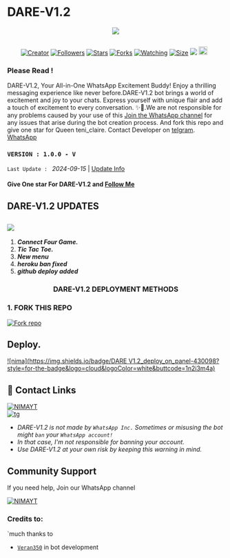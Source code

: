 # DARE-V1.2 
<p align="centre">
  <a href="DARE-V1.2 MD
    <img alt="DARE-V1.2" height="300" src="./lib/assets/pk.jpg" old_src=https://ibb.co/n038vmL
    </a>
</p>

  <p align="center">

  <a aria-label="Join our chats" href="https://whatsapp.com/channel/0029VajhqUnD38COHw1aSy0M" target="_blank">
<img src="https://files.catbox.moe/yy939p.jpg">
</a>

  <a href="#"><img src="http://readme-typing-svg.herokuapp.com?color=ff00ab&center=true&vCenter=true&multiline=false&lines=DARE-V1.2+WHATSAPP+BOT" alt="">
</p>
    <p align="center">
<a href="#"><img title="Creator" src="https://img.shields.io/badge/Creator-BMB-red.svg?style=for-the-badge&logo=github"></a>
<a href="https://github.com/Dare-1-0?tab=followers"><img title="Followers" src="https://img.shields.io/github/followers/Dare-1-0?color=red&style=flat-square"></a>   
<a href="https://github.com/Dare-1-0/DARE-V1.2/stargazers/"><img title="Stars" src="https://img.shields.io/github/stars/Dare-1-0/DARE-V1.2?color=white&style=flat-square"></a>
<a href="https://github.com/Dare-1-0/DARE-V1.2/network/members"><img title="Forks" src="https://img.shields.io/github/forks/Dare-1-0/DARE-V1.2?color=yellow&style=flat-square"></a>
<a href="https://github.com/Dare-1-0/DARE-V1.2/watchers"><img title="Watching" src="https://img.shields.io/github/watchers/Dare-1-0/DARE-V1.2?label=Watchers&color=blue&style=flat-square"></a>
<a href="https://github.com/Dare-1-0/DARE-V1.2"><img title="Size" src="https://img.shields.io/github/repo-size/DARE-V1.2?style=flat-square&color=darkred"></a>
<a href="https://hits.seeyoufarm.com"><img src="https://hits.seeyoufarm.com/api/count/incr/badge.svg?url=https://github.com/Dare-1-0/DARE-V1.2/hit-counter&count_bg=%2379C83D&title_bg=%23555555&icon=probot.svg&icon_color=%2304FF00&title=hits&edge_flat=false"/></a>
<a href="https://github.com/Dare-1-0/DARE-V1.2/graphs/commit-activity"><img height="20" src="https://img.shields.io/badge/Maintained-Yes-green.svg"></a>&nbsp;&nbsp;
</p>
</a>
</div>

### Please Read !
DARE-V1.2, Your All-in-One WhatsApp Excitement Buddy! Enjoy a thrilling messaging experience like never before.DARE-V1.2 bot brings a world of excitement and joy to your chats. Express yourself with unique flair and add a touch of excitement to every conversation. ✨🤖.We are not responsible for any problems caused by your use of this
[Join the WhatsApp channel](https://whatsapp.com/channel/0029VajhqUnD38COHw1aSy0M) for any issues that arise during the bot creation process.
And fork this repo and give one star for Queen teni_claire. 
Contact Developer on [telgram](https://t.me/Tickic).
[WhatsApp](https://wa.link/5ba28f)

### `VERSION : 1.0.0 - V`
 `Last Update : ` _2024-09-15_ | [Update Info](/new-update.md)

#### Give One star For DARE-V1.2 and [Follow Me](https://whatsapp.com/channel/0029VajhqUnD38COHw1aSy0M) 


## DARE-V1.2 UPDATES
<a><img src='https://i.imgur.com/LyHic3i.gif'/></a>
---
1. ***Connect Four Game.***
2. ***Tic Tac Toe.***
3. ***New menu***
4. ***heroku ban fixed***
5. ***github deploy added***

<h3 align="center"><b>DARE-V1.2</b> DEPLOYMENT METHODS
</h3>

### 1. FORK THIS REPO
<a
href='https://github.com/Dare-1-0/DARE-V1.2/fork' target="_blank"><img alt='Fork repo' src='https://img.shields.io/badge/Fork This Repo-black?style=for-the-badge&logo=git&logoColor=white'/></a>


## Deploy.
 [![nima](https://img.shields.io/badge/DARE V1.2_deploy_on_panel-430098?style=for-the-badge&logo=cloud&logoColor=white&buttcode=1n2i3m4a)](https://dash.navocloud.com/register?ref=5HPoxmWQ?template=https://github.com/darkmakerofc/DARE-V1.2)
   


## 🔗 Contact Links
[![NIMAYT](https://img.shields.io/badge/CONTACT%20OWNER%20ON%20WHATSAPP-green?style=for-the-badge&logo=whatsapp&logoColor=white)](https://wa.link/5ba28f)</br>
[![tg](https://img.shields.io/badge/CONTACT%20OWNER%200N%20TELEGRAM-0A66C2?style=for-the-badge&logo=telegram&logoColor=white)]( https://t.me/Tickic)
</br>

- *DARE-V1.2 is not made by `WhatsApp Inc.` Sometimes or misusing the bot might `ban` your `WhatsApp account!`*
- *In that case, I'm not responsible for banning your account.*
- *Use DARE-V1.2 at your own risk by keeping this warning in mind.*
  

## Community Support

If you need help, Join our WhatsApp channel

[![NIMAYT](https://img.shields.io/badge/WHATSAPP%20CHANNEL-green?style=for-the-badge&logo=whatsapp&logoColor=white)](https://whatsapp.com/channel/0029VajhqUnD38COHw1aSy0M)</br>



### Credits to:
`much thanks to
- [`Veran350`](https://github.com/Veran350) in bot development 


